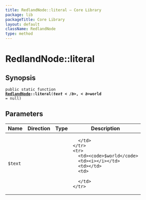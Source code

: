 ```yaml
---
title: RedlandNode::literal — Core Library
package: lib
packageTitle: Core Library
layout: default
className: RedlandNode
type: method
---
```


# RedlandNode::literal

## Synopsis

<code>public static function <b><a href="RedlandNode">RedlandNode</a>::literal</b>(<b>$text</b>, <b>$world</b> = null)</code>

## Parameters

<table>
  <thead>
    <tr>
      <th>Name</th>
      <th>Direction</th>
      <th>Type</th>
      <th>Description</th>
    </tr>
  </thead>
  <tbody>
    <tr>
      <td><code>$text</code>
      <td><i></i></td>
      <td></td>
      <td>

      </td>
    </tr>
    <tr>
      <td><code>$world</code>
      <td><i></i></td>
      <td></td>
      <td>

      </td>
    </tr>
  </tbody>
</table>

